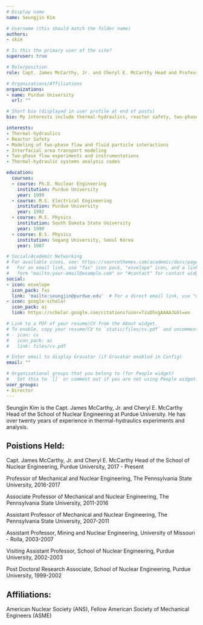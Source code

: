 ```yaml
---
# Display name
name: Seungjin Kim

# Username (this should match the folder name)
authors:
- skim

# Is this the primary user of the site?
superuser: true

# Role/position
role: Capt. James McCarthy, Jr. and Cheryl E. McCarthy Head and Professor of Nuclear Engineering

# Organizations/Affiliations
organizations:
- name: Purdue University
  url: ""

# Short bio (displayed in user profile at end of posts)
bio: My interests include thermal-hydraulics, reactor safety, two-phase flow experiments and instrumentation, interfacial area tranport modeling.

interests:
- Thermal-hydraulics
- Reactor Safety
- Modeling of two-phase flow and fluid particle interactions
- Interfacial area transport modeling
- Two-phase flow experiments and instrumentations
- Thermal-hydraulic systems analysis codes

education:
  courses:
  - course: Ph.D. Nuclear Engineering
    institution: Purdue University
    year: 1999
  - course: M.S. Electrical Engineering
    institution: Purdue University
    year: 1992
  - course: M.S. Physics
    institution: South Dakota State University
    year: 1990
  - course: B.S. Physics
    institution: Sogang University, Seoul Korea
    year: 1987

# Social/Academic Networking
# For available icons, see: https://sourcethemes.com/academic/docs/page-builder/#icons
#   For an email link, use "fas" icon pack, "envelope" icon, and a link in the
#   form "mailto:your-email@example.com" or "#contact" for contact widget.
social:
- icon: envelope
  icon_pack: fas
  link: 'mailto:seungjin@purdue.edu'  # For a direct email link, use "mailto:test@example.org".
- icon: google-scholar
  icon_pack: ai
  link: https://scholar.google.com/citations?user=TzuD5xgAAAAJ&hl=en

# Link to a PDF of your resume/CV from the About widget.
# To enable, copy your resume/CV to `static/files/cv.pdf` and uncomment the lines below.
# - icon: cv
#   icon_pack: ai
#   link: files/cv.pdf

# Enter email to display Gravatar (if Gravatar enabled in Config)
email: ""

# Organizational groups that you belong to (for People widget)
#   Set this to `[]` or comment out if you are not using People widget.
user_groups:
- Director
---
```


Seungjin Kim is the Capt. James McCarthy, Jr. and Cheryl E. McCarthy Head of the School of Nuclear Engineering at Purdue University. He has over twenty years of experience in thermal-hydraulics experiments and analysis. 

## Poistions Held:

Capt. James McCarthy, Jr. and Cheryl E. McCarthy Head of the School of Nuclear Engineering, Purdue University, 2017 - Present

Professor of Mechanical and Nuclear Engineering, The Pennsylvania State University, 2016-2017

Associate Professor of Mechanical and Nuclear Engineering, The Pennsylvania State University, 2011-2016

Assistant Professor of Mechanical and Nuclear Engineering, The Pennsylvania State University, 2007-2011

Assistant Professor, Mining and Nuclear Engineering, University of Missouri - Rolla, 2003-2007

Visiting Assistant Professor, School of Nuclear Engineering, Purdue University, 2002-2003

Post Doctoral Research Associate, School of Nuclear Engineering, Purdue University, 1999-2002

## Affiliations:
American Nuclear Society (ANS), Fellow
American Society of Mechanical Engineers (ASME)


